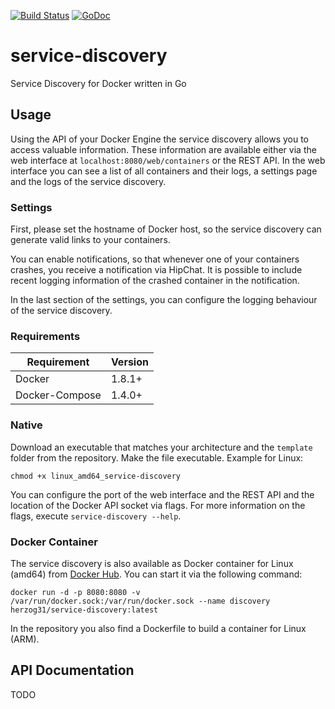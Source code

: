 [![Build Status](https://travis-ci.org/herzog31/service-discovery.svg?branch=master)](https://travis-ci.org/herzog31/service-discovery)
[![GoDoc](https://godoc.org/github.com/herzog31/service-discovery?status.svg)](https://godoc.org/github.com/herzog31/service-discovery)

# service-discovery
Service Discovery for Docker written in Go

## Usage
Using the API of your Docker Engine the service discovery allows you to access valuable information.
These information are available either via the web interface at `localhost:8080/web/containers` or the REST API.
In the web interface you can see a list of all containers and their logs, a settings page and the logs of the service discovery.

### Settings
First, please set the hostname of Docker host, so the service discovery can generate valid links to your containers.

You can enable notifications, so that whenever one of your containers crashes, you receive a notification via HipChat.
It is possible to include recent logging information of the crashed container in the notification.

In the last section of the settings, you can configure the logging behaviour of the service discovery.

### Requirements
Requirement     | Version
--------------- | -------------
Docker          | 1.8.1+
Docker-Compose  | 1.4.0+

### Native
Download an executable that matches your architecture and the `template` folder from the repository.
Make the file executable. Example for Linux:
```
chmod +x linux_amd64_service-discovery
```

You can configure the port of the web interface and the REST API and the location of the Docker API socket via flags.
For more information on the flags, execute `service-discovery --help`.

### Docker Container
The service discovery is also available as Docker container for Linux (amd64) from [Docker Hub](https://hub.docker.com/r/herzog31/service-discovery/).
You can start it via the following command:
```
docker run -d -p 8080:8080 -v /var/run/docker.sock:/var/run/docker.sock --name discovery herzog31/service-discovery:latest
```

In the repository you also find a Dockerfile to build a container for Linux (ARM).

## API Documentation
TODO